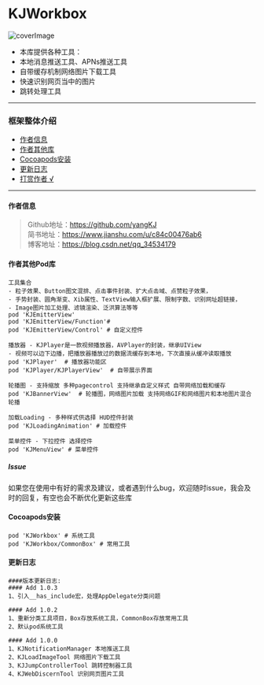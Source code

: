 # KJWorkbox
![coverImage](https://upload-images.jianshu.io/upload_images/1933747-b7e843a01999b9a9.jpg?imageMogr2/auto-orient/strip%7CimageView2/2/w/1240)

* 本库提供各种工具：
* 本地消息推送工具、APNs推送工具
* 自带缓存机制网络图片下载工具
* 快速识别网页当中的图片
* 跳转处理工具

----------------------------------------
### 框架整体介绍
* [作者信息](#作者信息)
* [作者其他库](#作者其他库)
* [Cocoapods安装](#Cocoapods安装)
* [更新日志](#更新日志)
* [打赏作者 &radic;](#打赏作者)

----------------------------------------

#### <a id="作者信息"></a>作者信息
> Github地址：https://github.com/yangKJ  
> 简书地址：https://www.jianshu.com/u/c84c00476ab6  
> 博客地址：https://blog.csdn.net/qq_34534179  


#### <a id="作者其他库"></a>作者其他Pod库
```
工具集合
- 粒子效果、Button图文混排、点击事件封装、扩大点击域、点赞粒子效果，
- 手势封装、圆角渐变、Xib属性、TextView输入框扩展、限制字数、识别网址超链接，
- Image图片加工处理、滤镜渲染、泛洪算法等等
pod 'KJEmitterView'
pod 'KJEmitterView/Function'#
pod 'KJEmitterView/Control' # 自定义控件

播放器 - KJPlayer是一款视频播放器，AVPlayer的封装，继承UIView
- 视频可以边下边播，把播放器播放过的数据流缓存到本地，下次直接从缓冲读取播放
pod 'KJPlayer'  # 播放器功能区
pod 'KJPlayer/KJPlayerView'  # 自带展示界面

轮播图 - 支持缩放 多种pagecontrol 支持继承自定义样式 自带网络加载和缓存
pod 'KJBannerView'  # 轮播图，网络图片加载 支持网络GIF和网络图片和本地图片混合轮播

加载Loading - 多种样式供选择 HUD控件封装
pod 'KJLoadingAnimation' # 加载控件

菜单控件 - 下拉控件 选择控件
pod 'KJMenuView' # 菜单控件
```

##### Issue
如果您在使用中有好的需求及建议，或者遇到什么bug，欢迎随时issue，我会及时的回复，有空也会不断优化更新这些库

#### <a id="Cocoapods安装"></a>Cocoapods安装
```
pod 'KJWorkbox' # 系统工具
pod 'KJWorkbox/CommonBox' # 常用工具
```

#### <a id="更新日志"></a>更新日志
```
####版本更新日志:
#### Add 1.0.3
1、引入__has_include宏，处理AppDelegate分类问题

#### Add 1.0.2
1、重新分类工具项目，Box存放系统工具，CommonBox存放常用工具
2、默认pod系统工具

#### Add 1.0.0
1、KJNotificationManager 本地推送工具
2、KJLoadImageTool 网络图片下载工具
3、KJJumpControllerTool 跳转控制器工具
4、KJWebDiscernTool 识别网页图片工具

```
